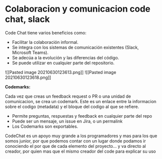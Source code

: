 # Colaboracion y comunicacion code chat, slack

Code Chat tiene varios beneficios como:

-   Facilitar la colaboración informal.
-   Se integra con los sistemas de comunicación existentes (Slack, Microsoft Teams).
-   Se adecúa a la evolución y las diferencias del código.
-   Se puede utilizar en cualquier parte del repositorio.

![[Pasted image 20210630123613.png]]
![[Pasted image 20210630123618.png]]

**Codemarks:**

Cada vez que creas un feedback request o PR o una unidad de comunicacion, se crea un codemark. Este es un enlace entre la informacion sobre el codigo (metadata) y el bloque del codigo al que se refiere.

-   Permite preguntas, respuestas y feedback en cualquier parte del repo
-   Puede ser un mensaje, un issue en Jira, o un permalink
-   Los Codemarks son exportables.


CodeChat es un apoyo muy grande a los programadores y mas para los que somos junior, por que podemos contar con un lugar donde podamos ir conociendo el por que de cada elemento del proyecto… y va directo al creador, por quien mas que el mismo creador del code para explicar su uso